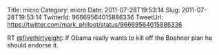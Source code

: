 Title: micro
Category: micro
Date: 2011-07-28T19:53:14
Slug: 2011-07-28T19:53:14
TwitterId: 96669564015886336
TweetUrl: https://twitter.com/mark_philpot/status/96669564015886336

RT [@fivethirtyeight](https://twitter.com/fivethirtyeight): If Obama really wants to kill off the Boehner plan he should endorse it.